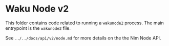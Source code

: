 # Waku Node v2

This folder contains code related to running a `wakunode2` process. The main entrypoint is the `wakunode2` file.

See `../../docs/api/v2/node.md` for more details on the the Nim Node API.
